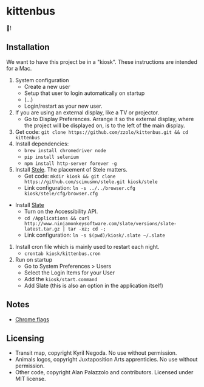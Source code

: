 # kittenbus

:bus:!

## Installation

We want to have this project be in a "kiosk".  These instructions are intended for a Mac.

1. System configuration
    * Create a new user
    * Setup that user to login automatically on startup
    * (...)
    * Login/restart as your new user.
1. If you are using an external display, like a TV or projector.
    * Go to Display Preferences.  Arrange it so the external display, where the project will be displayed on, is to the left of the main display.
1. Get code: `git clone https://github.com/zzolo/kittenbus.git && cd kittenbus`
1. Install dependencies:
    * `brew install chromedriver node`
    * `pip install selenium`
    * `npm install http-server forever -g`
1. Install [Stele](https://github.com/scimusmn/stele).  The placement of Stele matters.
    * Get code: `mkdir kiosk && git clone https://github.com/scimusmn/stele.git kiosk/stele`
    * Link configuration: `ln -s ../../browser.cfg kiosk/stele/cfg/browser.cfg`
* Install [Slate](https://github.com/jigish/slate#installing-slate)
    * Turn on the Accessibility API.
    * `cd /Applications && curl http://www.ninjamonkeysoftware.com/slate/versions/slate-latest.tar.gz | tar -xz; cd -;`
    * Link configuration: `ln -s $(pwd)/kiosk/.slate ~/.slate`
1. Install cron file which is mainly used to restart each night.
    * `crontab kiosk/kittenbus.cron`
1. Run on startup
    * Go to System Preferences > Users
    * Select the Login Items for your User
    * Add the `kiosk/start.command`
    * Add Slate (this is also an option in the application itself)

## Notes

* [Chrome flags](http://peter.sh/experiments/chromium-command-line-switches/?date=2015-05-14)

## Licensing

* Transit map, copyright Kyril Negoda.  No use without permission.
* Animals logos, copyright Juxtaposition Arts apprenticies.  No use without permission.
* Other code, copyright Alan Palazzolo and contributors.  Licensed under MIT license.
